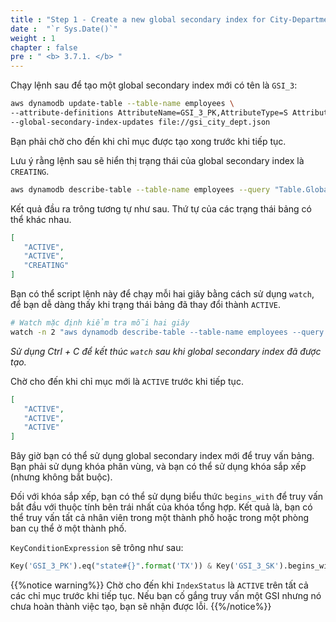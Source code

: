 ```yaml
---
title : "Step 1 - Create a new global secondary index for City-Department"
date :  "`r Sys.Date()`" 
weight : 1 
chapter : false
pre : " <b> 3.7.1. </b> "
---
```


Chạy lệnh sau để tạo một global secondary index mới có tên là `GSI_3`:

```bash
aws dynamodb update-table --table-name employees \
--attribute-definitions AttributeName=GSI_3_PK,AttributeType=S AttributeName=GSI_3_SK,AttributeType=S \
--global-secondary-index-updates file://gsi_city_dept.json
```

Bạn phải chờ cho đến khi chỉ mục được tạo xong trước khi tiếp tục.

Lưu ý rằng lệnh sau sẽ hiển thị trạng thái của global secondary index là `CREATING`.

```bash
aws dynamodb describe-table --table-name employees --query "Table.GlobalSecondaryIndexes[].IndexStatus"
```

Kết quả đầu ra trông tương tự như sau. Thứ tự của các trạng thái bảng có thể khác nhau.

```json
[
   "ACTIVE",
   "ACTIVE",
   "CREATING"
]
```

Bạn có thể script lệnh này để chạy mỗi hai giây bằng cách sử dụng `watch`, để bạn dễ dàng thấy khi trạng thái bảng đã thay đổi thành `ACTIVE`.

```bash
# Watch mặc định kiểm tra mỗi hai giây
watch -n 2 "aws dynamodb describe-table --table-name employees --query \"Table.GlobalSecondaryIndexes[].IndexStatus\""
```

_Sử dụng Ctrl + C để kết thúc `watch` sau khi global secondary index đã được tạo._

Chờ cho đến khi chỉ mục mới là `ACTIVE` trước khi tiếp tục.

```json
[
   "ACTIVE",
   "ACTIVE",
   "ACTIVE"
]
```

Bây giờ bạn có thể sử dụng global secondary index mới để truy vấn bảng. Bạn phải sử dụng khóa phân vùng, và bạn có thể sử dụng khóa sắp xếp (nhưng không bắt buộc).

Đối với khóa sắp xếp, bạn có thể sử dụng biểu thức `begins_with` để truy vấn bắt đầu với thuộc tính bên trái nhất của khóa tổng hợp. Kết quả là, bạn có thể truy vấn tất cả nhân viên trong một thành phố hoặc trong một phòng ban cụ thể ở một thành phố.

`KeyConditionExpression` sẽ trông như sau:

```py
Key('GSI_3_PK').eq("state#{}".format('TX')) & Key('GSI_3_SK').begins_with('Austin')
```

{{%notice warning%}}
Chờ cho đến khi `IndexStatus` là `ACTIVE` trên tất cả các chỉ mục trước khi tiếp tục. Nếu bạn cố gắng truy vấn một GSI nhưng nó chưa hoàn thành việc tạo, bạn sẽ nhận được lỗi.
{{%/notice%}}